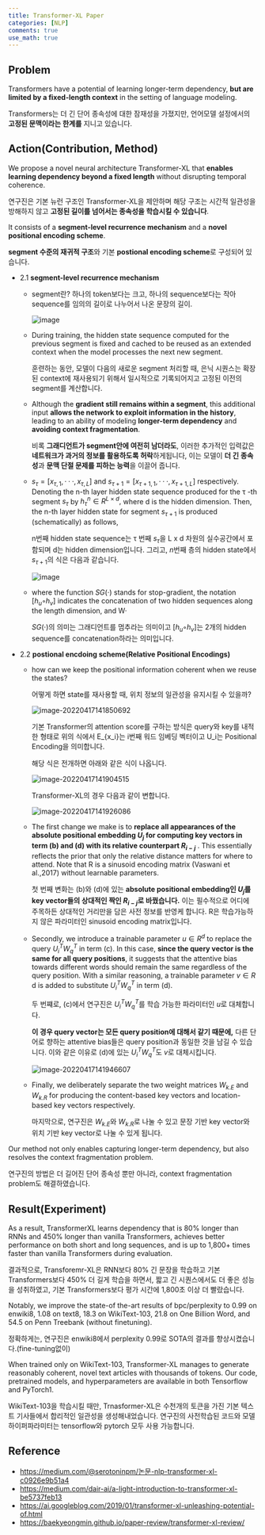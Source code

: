 ```yaml
---
title: Transformer-XL Paper
categories: [NLP]
comments: true
use_math: true
---
```




## Problem

Transformers have a potential of learning longer-term dependency, **but are limited by a fixed-length context** in the setting of language modeling.

Transformers는 더 긴 단어 종속성에 대한 잠재성을 가졌지만, 언어모델 설정에서의 **고정된 문맥이라는 한계를** 지니고 있습니다.



## Action(Contribution, Method)

We propose a novel neural architecture Transformer-XL that **enables learning dependency beyond a fixed length** without disrupting temporal coherence.

연구진은 기본 뉴런 구조인 Transformer-XL을 제안하며 해당 구조는 시간적 일관성을 방해하지 않고 **고정된 길이를 넘어서는 종속성을 학습시킬 수 있습니다**.

It consists of a **segment-level recurrence mechanism** and a **novel positional encoding scheme**.

**segment 수준의 재귀적 구조**와 기본 **postional encoding scheme**로 구성되어 있습니다.

- 2.1 **segment-level recurrence mechanism**

  - segment란? 하나의 token보다는 크고, 하나의 sequence보다는 작아 sequence를 임의의 길이로 나누어서 나온 문장의 길이.

    ![image](https://user-images.githubusercontent.com/51338268/163701520-780842ee-db3f-4f8a-a9cf-bc15e5eef5c2.png)

  - During training, the hidden state sequence computed for the previous segment is fixed and cached to be reused as an extended context when the model processes the next new segment.

    훈련하는 동안, 모델이 다음의 새로운 segment 처리할 때, 은닉 시퀀스는 확장된 context에 재사용되기 위해서 일시적으로 기록되어지고 고정된 이전의 segment를 계산합니다.

  - Although the **gradient still remains within a segment**, this additional input **allows the network to exploit information in the history**, leading to an ability of modeling **longer-term dependency** and **avoiding context fragmentation**.

    비록 **그래디언트가 segment안에 여전히 남더라도**, 이러한 추가적인 입력값은 **네트워크가 과거의 정보를 활용하도록 허락**하게됩니다, 이는 모델이 **더 긴 종속성**과 **문맥 단절 문제를 피하는 능력**을 이끌어 줍니다.

  - $s_τ = [x_{τ,1}, · · · , x_{τ,L}]$ and $s_{τ+1} = [x_{τ+1,1}, · · · , x_{τ+1,L}]$ respectively. Denoting the n-th layer hidden state sequence produced for the τ -th segment $s_τ$ by $h^n_τ ∈ R^{L×d},$ where d is the hidden dimension. Then, the n-th layer hidden state for segment $s_{τ+1}$ is produced (schematically) as follows,

    n번째 hidden state sequence는 τ 번째 $s_τ$을 L x d 차원의 실수공간에서 포함되며 d는 hidden dimension입니다. 그리고, $n$번째 층의 hidden state에서 $s_{τ+1}$의 식은 다음과 같습니다.

    ![image](https://user-images.githubusercontent.com/51338268/163701530-4165cf71-5b89-48de-b92e-0ed78df0f550.png)

  - where the function $SG(·)$ stands for stop-gradient, the notation $[h_u ◦ h_v]$ indicates the concatenation of two hidden sequences along the length dimension, and W·

    $SG(·)$의 의미는 그래디언트를 멈추라는 의미이고 $[h_u ◦ h_v]$는 2개의 hidden sequence를 concatenation하라는 의미입니다.

- 2.2 **postional encdoing scheme(Relative Positional Encodings)**

  - how can we keep the positional information coherent when we reuse the states?

    어떻게 하면 state를 재사용할 때, 위치 정보의 일관성을 유지시킬 수 있을까?

    ![image-20220417141850692](C:\Users\park\AppData\Roaming\Typora\typora-user-images\image-20220417141850692.png)

    기본 Transformer의 attention score를 구하는 방식은 query와 key를 내적한 형태로 위의 식에서 E_{x_i}는 i번째 워드 임베딩 벡터이고 U_i는 Positional Encoding을 의미합니다.

    해당 식은 전개하면 아래와 같은 식이 나옵니다.

    ![image-20220417141904515](C:\Users\park\AppData\Roaming\Typora\typora-user-images\image-20220417141904515.png)

    Transformer-XL의 경우 다음과 같이 변합니다.

    ![image-20220417141926086](C:\Users\park\AppData\Roaming\Typora\typora-user-images\image-20220417141926086.png)

  - The first change we make is to **replace all appearances of the absolute positional embedding $U_j$ for computing key vectors in term (b) and (d) with its relative counterpart $R_{i−j}$** . This essentially reflects the prior that only the relative distance matters for where to attend. Note that R is a sinusoid encoding matrix (Vaswani et al.,2017) without learnable parameters.

    첫 번째 변화는 (b)와 (d)에 있는 **absolute positional embedding인 $U_j$를 key vector들의 상대적인 짝인 $R_{i-j}$로 바꿨습니다.** 이는 필수적으로 어디에 주목하든 상대적인 거리만을 담은 사전 정보를 반영케 합니다. R은 학습가능하지 않은 파라미터인 sinusoid encoding matrix입니다.

  - Secondly, we introduce a trainable parameter $u ∈ R^d$ to replace the query $U^T_i W^T_q$ in term (c). In this case, **since the query vector is the same for all query positions**, it suggests that the attentive bias towards different words should remain the same regardless of the query position. With a similar reasoning, a trainable parameter $v ∈ R$ d is added to substitute $U^T_i W^T_q$ in term (d).

    두 번쨰로, (c)에서 연구진은 $U^T_i W^T_q$를 학습 가능한 파라미터인 $u$로 대체합니다.

    **이 경우 query vector는 모든 query position에 대해서 같기 때문에,** 다른 단어로 향하는 attentive bias들은 query position과 동일한 것을 남길 수 있습니다. 이와 같은 이유로 (d)에 있는 $U^T_i W^T_q$도 $v$로 대체시킵니다.

    ![image-20220417141946607](C:\Users\park\AppData\Roaming\Typora\typora-user-images\image-20220417141946607.png)

  - Finally, we deliberately separate the two weight matrices $W_{k.E}$ and $W_{k.R}$ for producing the content-based key vectors and location-based key vectors respectively.

    마지막으로, 연구진은 $W_{k.E}$와 $W_{k.R}$로 나눌 수 있고 문장 기반 key vector와 위치 기반 key vector로 나눌 수 있게 됩니다.

Our method not only enables capturing longer-term dependency, but also resolves the context fragmentation problem.

연구진의 방법은 더 길어진 단어 종속성 뿐만 아니라, context fragmentation problem도 해결하였습니다.



## Result(Experiment)

As a result, TransformerXL learns dependency that is 80% longer than RNNs and 450% longer than vanilla Transformers, achieves better performance on both short and long sequences, and is up to 1,800+ times faster than vanilla Transformers during evaluation.

결과적으로, Transforemr-XL은 RNN보다 80% 긴 문장을 학습하고 기본 Transformers보다 450% 더 길게 학습을 하면서, 짧고 긴 시퀀스에서도 더 좋은 성능을 성취하였고, 기본 Transformers보다 평가 시간에 1,800초 이상 더 빨랐습니다.

Notably, we improve the state-of the-art results of bpc/perplexity to 0.99 on enwiki8, 1.08 on text8, 18.3 on WikiText-103, 21.8 on One Billion Word, and 54.5 on Penn Treebank (without finetuning).

정확하게는, 연구진은 enwiki8에서 perplexity 0.99로 SOTA의 결과를 향상시켰습니다.(fine-tuning없이)

When trained only on WikiText-103, Transformer-XL manages to generate reasonably coherent, novel text articles with thousands of tokens. Our code, pretrained models, and hyperparameters are available in both Tensorflow and PyTorch1.

WikiText-103을 학습시킬 때만, Trnasformer-XL은 수천개의 토큰을 가진 기본 텍스트 기사들에서 합리적인 일관성을 생성해내었습니다. 연구진의 사전학습된 코드와 모델 하이퍼파라미터는 tensorflow와 pytorch 모두 사용 가능합니다.



## Reference

- https://medium.com/@serotoninpm/논문-nlp-transformer-xl-c0926e9b51a4
- https://medium.com/dair-ai/a-light-introduction-to-transformer-xl-be5737feb13
- https://ai.googleblog.com/2019/01/transformer-xl-unleashing-potential-of.html
- https://baekyeongmin.github.io/paper-review/transformer-xl-review/
